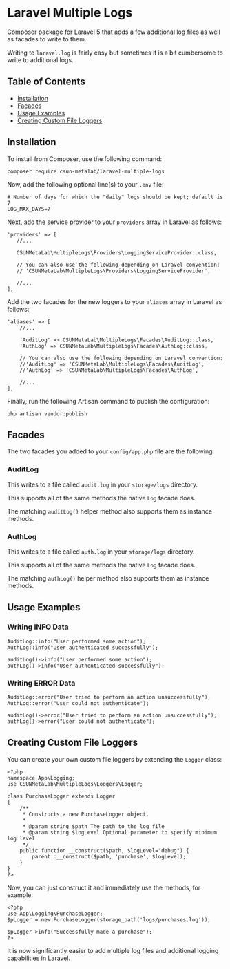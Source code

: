 # Laravel Multiple Logs
Composer package for Laravel 5 that adds a few additional log files as well as facades to write to them.

Writing to `laravel.log` is fairly easy but sometimes it is a bit cumbersome to write to additional logs.

## Table of Contents

* [Installation](#installation)
* [Facades](#facades)
* [Usage Examples](#usage-examples)
* [Creating Custom File Loggers](#creating-custom-file-loggers)

## Installation

To install from Composer, use the following command:

```
composer require csun-metalab/laravel-multiple-logs
```

Now, add the following optional line(s) to your `.env` file:

```
# Number of days for which the "daily" logs should be kept; default is 7
LOG_MAX_DAYS=7
```

Next, add the service provider to your `providers` array in Laravel as follows:

```
'providers' => [
   //...

   CSUNMetaLab\MultipleLogs\Providers\LoggingServiceProvider::class,

   // You can also use the following depending on Laravel convention:
   // 'CSUNMetaLab\MultipleLogs\Providers\LoggingServiceProvider',

   //...
],
```

Add the two facades for the new loggers to your `aliases` array in Laravel as follows:

```
'aliases' => [
	//...

	'AuditLog' => CSUNMetaLab\MultipleLogs\Facades\AuditLog::class,
    'AuthLog' => CSUNMetaLab\MultipleLogs\Facades\AuthLog::class,

    // You can also use the following depending on Laravel convention:
    //'AuditLog' => 'CSUNMetaLab\MultipleLogs\Facades\AuditLog',
    //'AuthLog' => 'CSUNMetaLab\MultipleLogs\Facades\AuthLog',

    //...
],
```

Finally, run the following Artisan command to publish the configuration:

```
php artisan vendor:publish
```

## Facades

The two facades you added to your `config/app.php` file are the following:

### AuditLog

This writes to a file called `audit.log` in your `storage/logs` directory.

This supports all of the same methods the native `Log` facade does.

The matching `auditLog()` helper method also supports them as instance methods.

### AuthLog

This writes to a file called `auth.log` in your `storage/logs` directory.

This supports all of the same methods the native `Log` facade does.

The matching `authLog()` helper method also supports them as instance methods.

## Usage Examples

### Writing INFO Data

```
AuditLog::info("User performed some action");
AuthLog::info("User authenticated successfully");

auditLog()->info("User performed some action");
authLog()->info("User authenticated successfully");
```

### Writing ERROR Data

```
AuditLog::error("User tried to perform an action unsuccessfully");
AuthLog::error("User could not authenticate");

auditLog()->error("User tried to perform an action unsuccessfully");
authLog()->error("User could not authenticate");
```

## Creating Custom File Loggers

You can create your own custom file loggers by extending the `Logger` class:

```
<?php
namespace App\Logging;
use CSUNMetaLab\MultipleLogs\Loggers\Logger;

class PurchaseLogger extends Logger
{
	/**
	 * Constructs a new PurchaseLogger object.
	 *
	 * @param string $path The path to the log file
	 * @param string $logLevel Optional parameter to specify minimum log level
	 */
	public function __construct($path, $logLevel="debug") {
		parent::__construct($path, 'purchase', $logLevel);
	}
}
?>
```

Now, you can just construct it and immediately use the methods, for example:

```
<?php
use App\Logging\PurchaseLogger;
$pLogger = new PurchaseLogger(storage_path('logs/purchases.log'));

$pLogger->info("Successfully made a purchase");
?>
```

It is now significantly easier to add multiple log files and additional logging capabilities in Laravel.